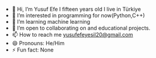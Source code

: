 - 👋 Hi, I’m Yusuf Efe I fifteen years old I live in Türkiye
- 👀 I’m interested in programming for now(Python,C++)
- 🌱 I’m learning machine learning
- 💞️ I’m open to collaborating on  and educational projects.
- 📫 How to reach me yusufefeyesil20@gmail.com
- 😄 Pronouns: He/Him
- ⚡ Fun fact: None

<!---
Yusuf-E-Y/Yusuf-E-Y is a ✨ special ✨ repository because its `README.md` (this file) appears on your GitHub profile.
You can click the Preview link to take a look at your changes.
--->
